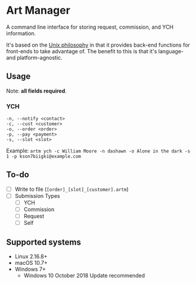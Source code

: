 # Art Manager

A command line interface for storing request, commission, and YCH information.

It's based on the [Unix philosophy](https://en.wikipedia.org/wiki/Unix_philosophy) in that it provides back-end functions for front-ends to take advantage of. The benefit to this is that it's language- and platform-agnostic.

## Usage
Note: **all fields required**.

### YCH

```
-n, --notify <contact>
-c, --cust <customer>
-o, --order <order>
-p, --pay <payment>
-s, --slot <slot>
```
Example:
``artm ych -c William Moore -n dashawn -o Alone in the dark -s 1 -p kson7biigki@example.com``

## To-do

- [ ] Write to file (``[order]_[slot]_[customer].artm``)
- [ ] Submission Types
    - [ ] YCH
    - [ ] Commission
    - [ ] Request
    - [ ] Self

## Supported systems

- Linux 2.16.8+
- macOS 10.7+
- Windows 7+
    - Windows 10 October 2018 Update recommended